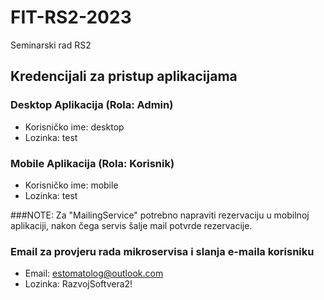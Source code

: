 # FIT-RS2-2023
Seminarski rad RS2

## Kredencijali za pristup aplikacijama

### Desktop Aplikacija (Rola: Admin)
- Korisničko ime: desktop
- Lozinka: test

### Mobile Aplikacija (Rola: Korisnik)
- Korisničko ime: mobile
- Lozinka: test

###NOTE: Za "MailingService" potrebno napraviti rezervaciju u mobilnoj aplikaciji, nakon čega servis šalje mail potvrde rezervacije.

### Email za provjeru rada mikroservisa i slanja e-maila korisniku 
- Email: estomatolog@outlook.com
- Lozinka: RazvojSoftvera2!
